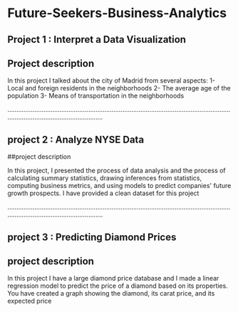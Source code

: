 


# Future-Seekers-Business-Analytics




## Project 1 : Interpret a Data Visualization

## Project description



In this project I talked about the city of Madrid from several aspects: 1- Local and foreign residents in the neighborhoods
2- The average age of the population
3- Means of transportation in the neighborhoods

.................................................................................................................................................................................

## project 2 : Analyze NYSE Data

##project description



In this project, I presented the process of data analysis and the process of calculating summary statistics, drawing inferences from statistics, computing business metrics, and using models to predict companies' future growth prospects. I have provided a clean dataset for this project

.................................................................................................................................................................................

## project 3 : Predicting Diamond Prices

## project description



In this project I have a large diamond price database and I made a linear regression model to predict the price of a diamond based on its properties.
You have created a graph showing the diamond, its carat price, and its expected price 





